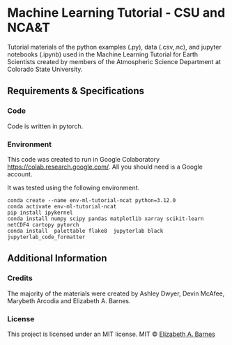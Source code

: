 # Machine Learning Tutorial - CSU and NCA&T

Tutorial materials of the python examples (.py), data (.csv,.nc), and jupyter notebooks (.ipynb) used in the Machine Learning Tutorial for Earth Scientists created by members of the Atmospheric Science Department at Colorado State University.

## Requirements & Specifications

### Code

Code is written in pytorch.

### Environment

This code was created to run in Google Colaboratory <https://colab.research.google.com/>. All you should need is a Google account.

It was tested using the following environment.
```
conda create --name env-ml-tutorial-ncat python=3.12.0
conda activate env-ml-tutorial-ncat
pip install ipykernel
conda install numpy scipy pandas matplotlib xarray scikit-learn netCDF4 cartopy pytorch
conda install  palettable flake8  jupyterlab black jupyterlab_code_formatter
```

## Additional Information

### Credits

The majority of the materials were created by Ashley Dwyer, Devin McAfee, Marybeth Arcodia and Elizabeth A. Barnes.

### License

This project is licensed under an MIT license.
MIT © [Elizabeth A. Barnes](https://github.com/eabarnes1010)
